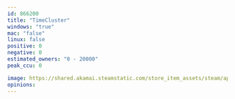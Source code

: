 ```yaml
---
id: 866200
title: "TimeCluster"
windows: "true"
mac: "false"
linux: false
positive: 0
negative: 0
estimated_owners: "0 - 20000"
peak_ccu: 0

image: https://shared.akamai.steamstatic.com/store_item_assets/steam/apps/866200/header.jpg?t=1531921613
opinions:
---
```

